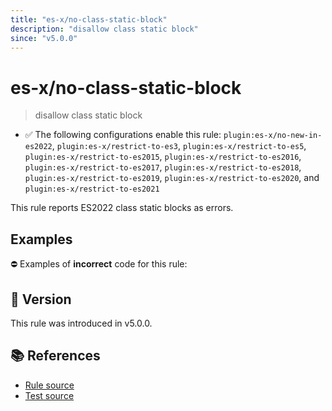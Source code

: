 ```yaml
---
title: "es-x/no-class-static-block"
description: "disallow class static block"
since: "v5.0.0"
---
```


# es-x/no-class-static-block
> disallow class static block

- ✅ The following configurations enable this rule: `plugin:es-x/no-new-in-es2022`, `plugin:es-x/restrict-to-es3`, `plugin:es-x/restrict-to-es5`, `plugin:es-x/restrict-to-es2015`, `plugin:es-x/restrict-to-es2016`, `plugin:es-x/restrict-to-es2017`, `plugin:es-x/restrict-to-es2018`, `plugin:es-x/restrict-to-es2019`, `plugin:es-x/restrict-to-es2020`, and `plugin:es-x/restrict-to-es2021`

This rule reports ES2022 class static blocks as errors.

## Examples

⛔ Examples of **incorrect** code for this rule:

<eslint-playground type="bad" code="/*eslint es-x/no-class-static-block: error */
class A {
    static {
        // ...
    }
}
const B = class {
    static {
        // ...
    }
}
" />

## 🚀 Version

This rule was introduced in v5.0.0.

## 📚 References

- [Rule source](https://github.com/ota-meshi/eslint-plugin-es-x/blob/master/lib/rules/no-class-static-block.js)
- [Test source](https://github.com/ota-meshi/eslint-plugin-es-x/blob/master/tests/lib/rules/no-class-static-block.js)
